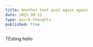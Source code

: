 ```yaml
---
title: Another test post again again
date: 2025-08-11
type: quick-thoughts
published: true
---
```

TEsting hello